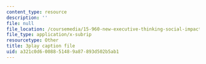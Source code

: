 ```yaml
---
content_type: resource
description: ''
file: null
file_location: /coursemedia/15-960-new-executive-thinking-social-impact-technology-projects-fall-2017-spring-2018/a321c0d6008851489a87893d502b5ab1_HaySEpWEsdU.vtt
file_type: application/x-subrip
resourcetype: Other
title: 3play caption file
uid: a321c0d6-0088-5148-9a87-893d502b5ab1
---
```

